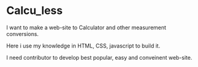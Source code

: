 # Calcu_less

I want to make a web-site to Calculator and other measurement conversions.

Here i use my knowledge in HTML, CSS, javascript to build it.

I need contributor to develop best popular, easy and conveinent web-site.
